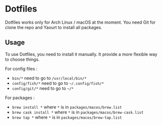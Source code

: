 # Dotfiles

Dotfiles works only for Arch Linux / macOS at the moment. You need Git for clone the repo and Yaourt to install all packages.

## Usage

To use Dotfiles, you need to install it manually. It provide a more flexible way to choose things.

For config files :

- ```bin/*``` need to go to ```/usr/local/bin/*```
- ```config/fish/*``` need to go to ```~/.config/fish/*```
- ```config/git/*``` need to go to ```~/*```

For packages :

- ```brew install *``` where ```*``` is in ```packages/macos/brew.list```
- ```brew cask install *``` where ```*``` is in ```packages/macos/brew-cask.list```
- ```brew tap *``` where ```*``` is in ```packages/macos/brew-tap.list```
